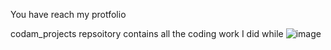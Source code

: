 You have reach my protfolio

codam_projects repsoitory contains all the coding work I did while 
![image](https://github.com/krusts31/krusts31/assets/47741591/bef80c94-4bc6-4fb7-a67c-b1c484963b1f)
